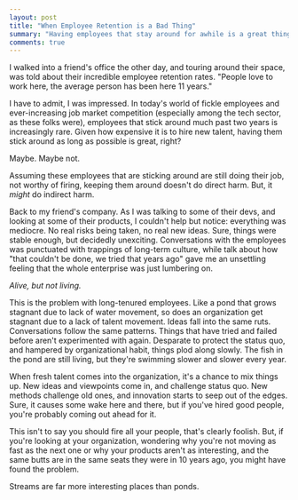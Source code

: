 ```yaml
---
layout: post
title: "When Employee Retention is a Bad Thing"
summary: "Having employees that stay around for awhile is a great thing, right? Maybe not always."
comments: true
---
```


I walked into a friend's office the other day, and touring around their space, was told about their incredible employee retention rates. "People love to work here, the average person has been here 11 years."

I have to admit, I was impressed. In today's world of fickle employees and ever-increasing job market competition (especially among the tech sector, as these folks were), employees that stick around much past two years is increasingly rare. Given how expensive it is to hire new talent, having them stick around as long as possible is great, right?

Maybe. Maybe not. 

Assuming these employees that are sticking around are still doing their job, not worthy of firing, keeping them around doesn't do direct harm. But, it _might_ do indirect harm.

Back to my friend's company. As I was talking to some of their devs, and looking at some of their products, I couldn't help but notice: everything was mediocre. No real risks being taken, no real new ideas. Sure, things were stable enough, but decidedly unexciting. Conversations with the employees was punctuated with trappings of long-term culture, while talk about how "that couldn't be done, we tried that years ago" gave me an unsettling feeling that the whole enterprise was just lumbering on. 

*Alive, but not living.*

This is the problem with long-tenured employees. Like a pond that grows stagnant due to lack of water movement, so does an organization get stagnant due to a lack of talent movement. Ideas fall into the same ruts. Conversations follow the same patterns. Things that have tried and failed before aren't experimented with again. Desparate to protect the status quo, and hampered by organizational habit, things plod along slowly. The fish in the pond are still living, but they're swimming slower and slower every year. 

When fresh talent comes into the organization, it's a chance to mix things up. New ideas and viewpoints come in, and challenge status quo. New methods challenge old ones, and innovation starts to seep out of the edges. Sure, it causes some wake here and there, but if you've hired good people, you're probably coming out ahead for it. 

This isn't to say you should fire all your people, that's clearly foolish. But, if you're looking at your organization, wondering why you're not moving as fast as the next one or why your products aren't as interesting, and the same butts are in the same seats they were in 10 years ago, you might have found the problem. 

Streams are far more interesting places than ponds. 



